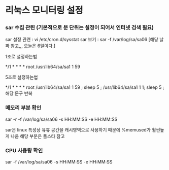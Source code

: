 # 리눅스 모니터링 설정

### sar 수집 관련 (기본적으로 분 단위는 설정이 되어서 인터넷 검색 필요)

sar 설정 관련 : vi /etc/cron.d/sysstat
sar 보기 : sar -f /var/log/sa/sa06 [해당 날짜 참고,,, 오늘은 6일이다.]

1초로 설정하는법

*/1 * * * * root /usr/lib64/sa/sa1 1 59

5초로 설정하는법

*/1 * * * * root /usr/lib64/sa/sa1 1 59 ; sleep 5 ; /usr/lib64/sa/sa1 1 1; sleep 5 ; 해당 문구 반복

### 메모리 부분 확인

sar -r -f /var/log/sa/sa06 -s HH:MM:SS -e HH:MM:SS

sar은 linux 특성상 유휴 공간을 캐시영역으로 사용하기 때문에 %memused가 훨씬높게 나옴
해당 부분은 폴스타 참고

### CPU 사용량 확인

sar -f /var/log/sa/sa06 -s HH:MM:SS -e HH:MM:SS
